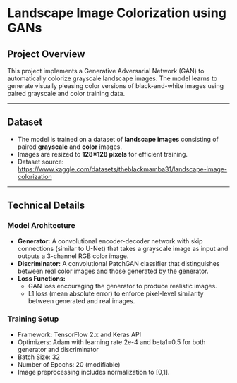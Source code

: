 # Landscape Image Colorization using GANs

## Project Overview

This project implements a Generative Adversarial Network (GAN) to automatically colorize grayscale landscape images. The model learns to generate visually pleasing color versions of black-and-white images using paired grayscale and color training data.

---

## Dataset

- The model is trained on a dataset of **landscape images** consisting of paired **grayscale** and **color** images.
- Images are resized to **128×128 pixels** for efficient training.
- Dataset source: https://www.kaggle.com/datasets/theblackmamba31/landscape-image-colorization

---

## Technical Details

### Model Architecture

- **Generator:** A convolutional encoder-decoder network with skip connections (similar to U-Net) that takes a grayscale image as input and outputs a 3-channel RGB color image.
- **Discriminator:** A convolutional PatchGAN classifier that distinguishes between real color images and those generated by the generator.
- **Loss Functions:**  
  - GAN loss encouraging the generator to produce realistic images.  
  - L1 loss (mean absolute error) to enforce pixel-level similarity between generated and real images.

### Training Setup

- Framework: TensorFlow 2.x and Keras API  
- Optimizers: Adam with learning rate 2e-4 and beta1=0.5 for both generator and discriminator  
- Batch Size: 32  
- Number of Epochs: 20 (modifiable)  
- Image preprocessing includes normalization to [0,1].


